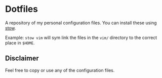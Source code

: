 # Dotfiles

A repository of my personal configuration files. You can install these using [stow](http://www.gnu.org/software/stow/).

Example: `stow vim` will sym link the files in the `vim/` directory to the correct place in `$HOME`.

## Disclaimer

Feel free to copy or use any of the configuration files.

